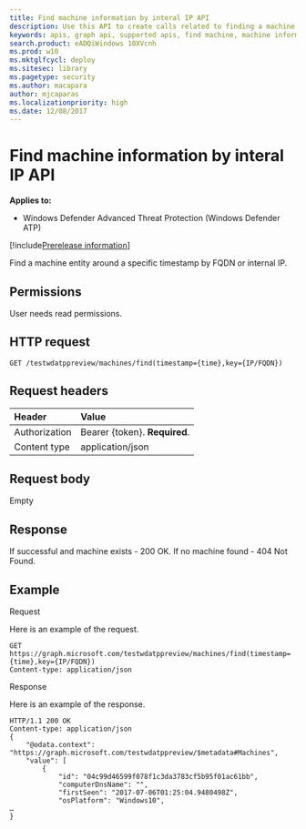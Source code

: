 ```yaml
---
title: Find machine information by interal IP API
description: Use this API to create calls related to finding a machine entry around a specific timestamp by FQDN or interal IP.
keywords: apis, graph api, supported apis, find machine, machine information, IP
search.product: eADQiWindows 10XVcnh
ms.prod: w10
ms.mktglfcycl: deploy
ms.sitesec: library
ms.pagetype: security
ms.author: macapara
author: mjcaparas
ms.localizationpriority: high
ms.date: 12/08/2017
---
```


# Find machine information by interal IP API

**Applies to:**

- Windows Defender Advanced Threat Protection (Windows Defender ATP)

[!include[Prerelease information](prerelease.md)]

Find a machine entity around a specific timestamp by FQDN or internal IP.

## Permissions
User needs read permissions.

## HTTP request
```
GET /testwdatppreview/machines/find(timestamp={time},key={IP/FQDN})
```

## Request headers

Header | Value 
:---|:---
Authorization | Bearer {token}. **Required**.
Content type | application/json


## Request body
Empty

## Response
If successful and machine exists - 200 OK.
If no machine found - 404 Not Found.


## Example

Request

Here is an example of the request.

```
GET https://graph.microsoft.com/testwdatppreview/machines/find(timestamp={time},key={IP/FQDN})
Content-type: application/json
```

Response

Here is an example of the response.


```
HTTP/1.1 200 OK
Content-type: application/json
{
    "@odata.context": "https://graph.microsoft.com/testwdatppreview/$metadata#Machines",
    "value": [
        {
            "id": "04c99d46599f078f1c3da3783cf5b95f01ac61bb",
            "computerDnsName": "",
            "firstSeen": "2017-07-06T01:25:04.9480498Z",
            "osPlatform": "Windows10",
…
}
```
